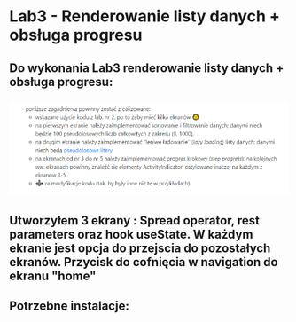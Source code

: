 # Lab3 - Renderowanie listy danych + obsługa progresu

## Do wykonania Lab3 renderowanie listy danych + obsługa progresu:

### ![](images/1.PNG)

## Utworzyłem 3 ekrany : Spread operator, rest parameters oraz hook useState. W każdym ekranie jest opcja do przejscia do pozostałych ekranów. Przycisk do cofnięcia w navigation do ekranu "home"

## Potrzebne instalacje:
